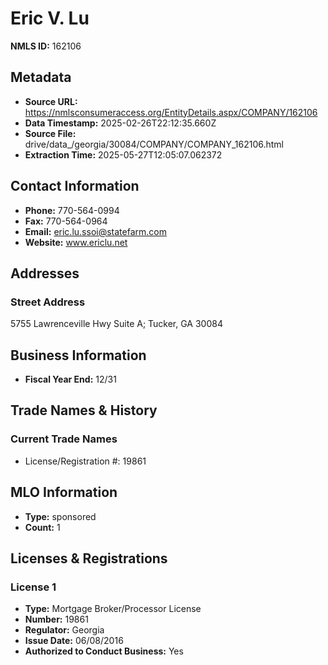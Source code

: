 # Eric V. Lu

**NMLS ID:** 162106

## Metadata
- **Source URL:** https://nmlsconsumeraccess.org/EntityDetails.aspx/COMPANY/162106
- **Data Timestamp:** 2025-02-26T22:12:35.660Z
- **Source File:** drive/data_/georgia/30084/COMPANY/COMPANY_162106.html
- **Extraction Time:** 2025-05-27T12:05:07.062372

## Contact Information
- **Phone:** 770-564-0994
- **Fax:** 770-564-0964
- **Email:** eric.lu.ssoi@statefarm.com
- **Website:** www.ericlu.net

## Addresses
### Street Address
5755 Lawrenceville Hwy Suite A; Tucker, GA 30084

## Business Information
- **Fiscal Year End:** 12/31

## Trade Names & History
### Current Trade Names
- License/Registration #: 19861

## MLO Information
- **Type:** sponsored
- **Count:** 1

## Licenses & Registrations

### License 1
- **Type:** Mortgage Broker/Processor License
- **Number:** 19861
- **Regulator:** Georgia
- **Issue Date:** 06/08/2016
- **Authorized to Conduct Business:** Yes
